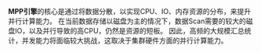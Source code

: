 **MPP引擎**的核心是通过将数据分散，以实现CPU、IO、内存资源的分布，来提升并行计算能力。 在当前数据存储以磁盘为主的情况下，数据Scan需要的较大的磁盘IO，以及并行导致的高CPU，仍然是资源的短板。 因此，高频的大规模汇总统计，并发能力将面临较大挑战，这取决于集群硬件方面的并行计算能力。